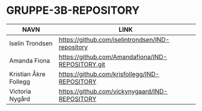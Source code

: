 # GRUPPE-3B-REPOSITORY
|NAVN|LINK|
|----|----|
|Iselin Trondsen|https://github.com/iselintrondsen/IND-repository|
|Amanda Fiona|https://github.com/Amandafiona/IND-REPOSITORY.git|
|Kristian Åkre Follegg|https://github.com/krisfollegg/IND-REPOSITORY|
|Victoria Nygård|https://github.com/vickynygaard/IND-REPOSITORY|Hei jeg heter iselin
